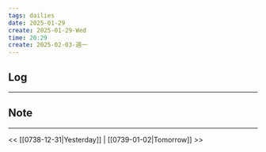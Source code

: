 ```yaml
---
tags: dailies  
date: 2025-01-29
create: 2025-01-29-Wed
time: 20:29
create: 2025-02-03-週一
---
```

## Log
---


## Note
---


<< [[0738-12-31|Yesterday]] | [[0739-01-02|Tomorrow]] >>